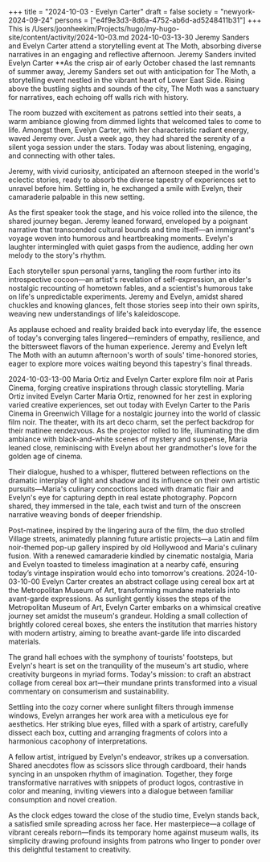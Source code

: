 +++
title = "2024-10-03 - Evelyn Carter"
draft = false
society = "newyork-2024-09-24"
persons = ["e4f9e3d3-8d6a-4752-ab6d-ad5248411b31"]
+++
This is /Users/joonheekim/Projects/hugo/my-hugo-site/content/activity/2024-10-03.md
2024-10-03-13-30
Jeremy Sanders and Evelyn Carter attend a storytelling event at The Moth, absorbing diverse narratives in an engaging and reflective afternoon.
Jeremy Sanders invited Evelyn Carter
**As the crisp air of early October chased the last remnants of summer away, Jeremy Sanders set out with anticipation for The Moth, a storytelling event nestled in the vibrant heart of Lower East Side. Rising above the bustling sights and sounds of the city, The Moth was a sanctuary for narratives, each echoing off walls rich with history.

The room buzzed with excitement as patrons settled into their seats, a warm ambiance glowing from dimmed lights that welcomed tales to come to life. Amongst them, Evelyn Carter, with her characteristic radiant energy, waved Jeremy over. Just a week ago, they had shared the serenity of a silent yoga session under the stars. Today was about listening, engaging, and connecting with other tales.

Jeremy, with vivid curiosity, anticipated an afternoon steeped in the world's eclectic stories, ready to absorb the diverse tapestry of experiences set to unravel before him. Settling in, he exchanged a smile with Evelyn, their camaraderie palpable in this new setting.

As the first speaker took the stage, and his voice rolled into the silence, the shared journey began. Jeremy leaned forward, enveloped by a poignant narrative that transcended cultural bounds and time itself—an immigrant's voyage woven into humorous and heartbreaking moments. Evelyn's laughter intermingled with quiet gasps from the audience, adding her own melody to the story's rhythm.

Each storyteller spun personal yarns, tangling the room further into its introspective cocoon—an artist's revelation of self-expression, an elder's nostalgic recounting of hometown fables, and a scientist's humorous take on life's unpredictable experiments. Jeremy and Evelyn, amidst shared chuckles and knowing glances, felt those stories seep into their own spirits, weaving new understandings of life's kaleidoscope.

As applause echoed and reality braided back into everyday life, the essence of today's converging tales lingered—reminders of empathy, resilience, and the bittersweet flavors of the human experience. Jeremy and Evelyn left The Moth with an autumn afternoon's worth of souls' time-honored stories, eager to explore more voices waiting beyond this tapestry's final threads.

2024-10-03-13-00
Maria Ortiz and Evelyn Carter explore film noir at Paris Cinema, forging creative inspirations through classic storytelling.
Maria Ortiz invited Evelyn Carter
Maria Ortiz, renowned for her zest in exploring varied creative experiences, set out today with Evelyn Carter to the Paris Cinema in Greenwich Village for a nostalgic journey into the world of classic film noir. The theater, with its art deco charm, set the perfect backdrop for their matinee rendezvous. As the projector rolled to life, illuminating the dim ambiance with black-and-white scenes of mystery and suspense, Maria leaned close, reminiscing with Evelyn about her grandmother's love for the golden age of cinema.

Their dialogue, hushed to a whisper, fluttered between reflections on the dramatic interplay of light and shadow and its influence on their own artistic pursuits—Maria's culinary concoctions laced with dramatic flair and Evelyn's eye for capturing depth in real estate photography. Popcorn shared, they immersed in the tale, each twist and turn of the onscreen narrative weaving bonds of deeper friendship.

Post-matinee, inspired by the lingering aura of the film, the duo strolled Village streets, animatedly planning future artistic projects—a Latin and film noir-themed pop-up gallery inspired by old Hollywood and Maria's culinary fusion. With a renewed camaraderie kindled by cinematic nostalgia, Maria and Evelyn toasted to timeless imagination at a nearby café, ensuring today’s vintage inspiration would echo into tomorrow's creations.
2024-10-03-10-00
Evelyn Carter creates an abstract collage using cereal box art at the Metropolitan Museum of Art, transforming mundane materials into avant-garde expressions.
As sunlight gently kisses the steps of the Metropolitan Museum of Art, Evelyn Carter embarks on a whimsical creative journey set amidst the museum's grandeur. Holding a small collection of brightly colored cereal boxes, she enters the institution that marries history with modern artistry, aiming to breathe avant-garde life into discarded materials. 

The grand hall echoes with the symphony of tourists' footsteps, but Evelyn's heart is set on the tranquility of the museum's art studio, where creativity burgeons in myriad forms. Today's mission: to craft an abstract collage from cereal box art—their mundane prints transformed into a visual commentary on consumerism and sustainability.

Settling into the cozy corner where sunlight filters through immense windows, Evelyn arranges her work area with a meticulous eye for aesthetics. Her striking blue eyes, filled with a spark of artistry, carefully dissect each box, cutting and arranging fragments of colors into a harmonious cacophony of interpretations. 

A fellow artist, intrigued by Evelyn's endeavor, strikes up a conversation. Shared anecdotes flow as scissors slice through cardboard, their hands syncing in an unspoken rhythm of imagination. Together, they forge transformative narratives with snippets of product logos, contrastive in color and meaning, inviting viewers into a dialogue between familiar consumption and novel creation.

As the clock edges toward the close of the studio time, Evelyn stands back, a satisfied smile spreading across her face. Her masterpiece—a collage of vibrant cereals reborn—finds its temporary home against museum walls, its simplicity drawing profound insights from patrons who linger to ponder over this delightful testament to creativity.
